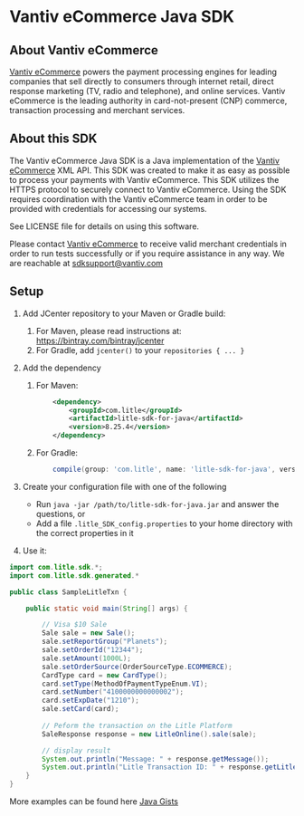 Vantiv eCommerce Java SDK
=====================

About Vantiv eCommerce
------------
[Vantiv eCommerce](http://www.vantiv.com) powers the payment processing engines for leading companies that sell directly to consumers through  internet retail, direct response marketing (TV, radio and telephone), and online services. Vantiv eCommerce is the leading authority in card-not-present (CNP) commerce, transaction processing and merchant services.


About this SDK
--------------
The Vantiv eCommerce Java SDK is a Java implementation of the [Vantiv eCommerce](http://www.vantiv.com) XML API. This SDK was created to make it as easy as possible to process your payments with Vantiv eCommerce.  This SDK utilizes  the HTTPS protocol to securely connect to Vantiv eCommerce.  Using the SDK requires coordination with the Vantiv eCommerce team in order to be provided with credentials for accessing our systems.

See LICENSE file for details on using this software.

Please contact [Vantiv eCommerce](http://www.vantiv.com) to receive valid merchant credentials in order to run tests successfully or if you require assistance in any way.  We are reachable at sdksupport@vantiv.com

Setup
-----

1. Add JCenter repository to your Maven or Gradle build:
	1. For Maven, please read instructions at: https://bintray.com/bintray/jcenter
	2. For Gradle, add `jcenter()` to your `repositories { ... }`
2. Add the dependency
    1. For Maven:
        ```xml
            <dependency>
                <groupId>com.litle</groupId>
                <artifactId>litle-sdk-for-java</artifactId>
                <version>8.25.4</version>
            </dependency>
        ```

    2. For Gradle:
        ```groovy
            compile(group: 'com.litle', name: 'litle-sdk-for-java', version: '8.25.4')
        ```
        
3. Create your configuration file with one of the following
    * Run `java -jar /path/to/litle-sdk-for-java.jar` and answer the questions, or
    * Add a file `.litle_SDK_config.properties` to your home directory with the correct properties in it
4. Use it:

```java
import com.litle.sdk.*;
import com.litle.sdk.generated.*

public class SampleLitleTxn {

	public static void main(String[] args) {

		// Visa $10 Sale
		Sale sale = new Sale();
		sale.setReportGroup("Planets");
		sale.setOrderId("12344");
		sale.setAmount(1000L);
		sale.setOrderSource(OrderSourceType.ECOMMERCE);
		CardType card = new CardType();
		card.setType(MethodOfPaymentTypeEnum.VI);
		card.setNumber("4100000000000002");
		card.setExpDate("1210");
		sale.setCard(card);
		
		// Peform the transaction on the Litle Platform
		SaleResponse response = new LitleOnline().sale(sale);

		// display result
		System.out.println("Message: " + response.getMessage());
		System.out.println("Litle Transaction ID: " + response.getLitleTxnId());
	}
}
```

More examples can be found here [Java Gists](https://gist.github.com/litleSDK)
